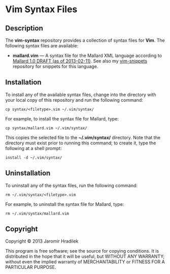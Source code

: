 # Vim Syntax Files

## Description

The **vim-syntax** repository provides a collection of syntax files for **Vim**. The following syntax files are available:

* **mallard.vim** — A syntax file for the Mallard XML language according to [Mallard 1.0 DRAFT (as of 2013-02-11)](http://projectmallard.org/1.0/index.html). See also my [vim-snippets](https://github.com/jhradilek/vim-snippets) repository for snippets for this language.

## Installation

To install any of the available syntax files, change into the directory with your local copy of this repository and run the following command:

    cp syntax/<filetype>.vim ~/.vim/syntax/

For example, to install the syntax file for Mallard, type:

    cp syntax/mallard.vim ~/.vim/syntax/

This copies the selected file to the **~/.vim/syntax/** directory. Note that the directory must exist prior to running this command; to create it, type the following at a shell prompt:

    install -d ~/.vim/syntax/

## Uninstallation

To uninstall any of the syntax files, run the following command:

    rm ~/.vim/syntax/<filetype>.vim

For example, to uninstall the syntax file for Mallard, type:

    rm ~/.vim/syntax/mallard.vim

## Copyright

Copyright © 2013 Jaromir Hradilek

This program is free software; see the source for copying conditions. It is distributed in the hope that it will be useful, but WITHOUT ANY WARRANTY; without even the implied warranty of MERCHANTABILITY or FITNESS FOR A PARTICULAR PURPOSE.
